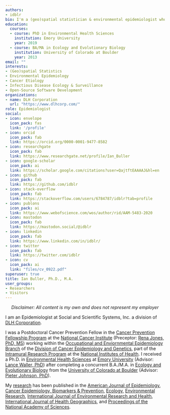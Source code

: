 ```yaml
---
authors:
- idblr
bio: I'm a (geo)spatial statistician & environmental epidemiologist who primarily codes in [R](https://cran.r-project.org/) • *All content is my own and does not represent my employer* • *he/him/his*
education:
  courses:
  - course: PhD in Environmental Health Sciences
    institution: Emory University
    year: 2019
  - course: BA/MA in Ecology and Evolutionary Biology
    institution: University of Colorado at Boulder
    year: 2013
email: ""
interests:
- (Geo)spatial Statistics
- Environmental Epidemiology
- Cancer Etiology
- Infectious Disease Ecology & Surveillance
- Open-Source Software Development
organizations:
- name: DLH Corporation
  url: "https://www.dlhcorp.com/"
role: Epidemiologist
social:
- icon: envelope
  icon_pack: fas
  link: '/profile'
- icon: orcid
  icon_pack: fab
  link: https://orcid.org/0000-0001-9477-8582
- icon: researchgate
  icon_pack: fab
  link: https://www.researchgate.net/profile/Ian_Buller
- icon: google-scholar
  icon_pack: ai
  link: https://scholar.google.com/citations?user=QajtftEAAAAJ&hl=en
- icon: github
  icon_pack: fab
  link: https://github.com/idblr
- icon: stack-overflow
  icon_pack: fab
  link: https://stackoverflow.com/users/6784787/idblr?tab=profile
- icon: publons
  icon_pack: ai
  link: https://www.webofscience.com/wos/author/rid/AAM-5483-2020
- icon: mastodon
  icon_pack: fab
  link: https://mastodon.social/@idblr
- icon: linkedin
  icon_pack: fab
  link: https://www.linkedin.com/in/idblr/  
- icon: twitter
  icon_pack: fab
  link: https://twitter.com/idblr
- icon: cv
  icon_pack: ai
  link: "files/cv_0922.pdf"
superuser: true
title: Ian Buller, Ph.D., M.A.
user_groups:
- Researchers
- Visitors
---
```


<center>

 *Disclaimer: All content is my own and does not represent my employer*
 
 </center>

I am an Epidemiologist at Social and Scientific Systems, Inc. a division of [DLH Corporation](https://www.dlhcorp.com).

I was a Postdoctoral Cancer Prevention Fellow in the [Cancer Prevention Fellowship Program](https://cpfp.cancer.gov/) at the [National Cancer Institute](https://www.cancer.gov) (Preceptor: [Rena Jones, PhD, MS](https://orcid.org/0000-0003-1294-1679)) working within the [Occupational and Enviornmental Epidemiology Branch](https://dceg.cancer.gov/about/organization/tdrp/oeeb) of the [Division of Cancer Epidemiology and Genetics](https://dceg.cancer.gov), part of the [Intramural Research Program](https://irp.nih.gov) at the [National Institutes of Health](https://www.nih.gov). I received a Ph.D. in [Environmental Health Sciences](https://www.sph.emory.edu/departments/eh/degree-programs/phd/index.html) at [Emory University](http://www.emory.edu) (Advisor: [Lance Waller, PhD](https://orcid.org/0000-0001-5002-8886)) after completing a concurrent B.A./M.A. in [Ecology and Evolutionary Biology](https://www.colorado.edu/ebio/) from the [University of Colorado at Boulder](https://www.colorado.edu) (Advisor: [Pieter Johnson, PhD](https://orcid.org/0000-0003-1294-1679)). 

My [research](https://www.ncbi.nlm.nih.gov/myncbi/ian.buller.1/bibliography/public) has been published in the [American Journal of Epidemiology](https://academic.oup.com/aje), [Cancer Epidemiology, Biomarkers & Prevention](https://cebp.aacrjournals.org), [Ecology](https://esajournals.onlinelibrary.wiley.com/journal/19399170), [Environmental Research](https://www.journals.elsevier.com/environmental-research), [International Journal of Environmental Research and Health](https://www.mdpi.com/journal/ijerph), [International Journal of Health Geographics](https://ij-healthgeographics.biomedcentral.com/), and [Proceedings of the National Academy of Sciences](https://www.pnas.org).
